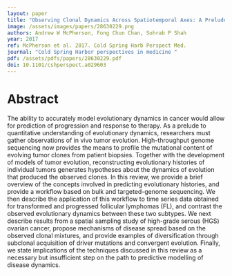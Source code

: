 ```yaml
---
layout: paper
title: "Observing Clonal Dynamics Across Spatiotemporal Axes: A Prelude to Quantitative Fitness Models for Cancer."
image: /assets/images/papers/28630229.png
authors: Andrew W McPherson, Fong Chun Chan, Sohrab P Shah
year: 2017
ref: McPherson et al. 2017. Cold Spring Harb Perspect Med.
journal: "Cold Spring Harbor perspectives in medicine "
pdf: /assets/pdfs/papers/28630229.pdf
doi: 10.1101/cshperspect.a029603
---
```


# Abstract

The ability to accurately model evolutionary dynamics in cancer would allow for prediction of progression and response to therapy. As a prelude to quantitative understanding of evolutionary dynamics, researchers must gather observations of in vivo tumor evolution. High-throughput genome sequencing now provides the means to profile the mutational content of evolving tumor clones from patient biopsies. Together with the development of models of tumor evolution, reconstructing evolutionary histories of individual tumors generates hypotheses about the dynamics of evolution that produced the observed clones. In this review, we provide a brief overview of the concepts involved in predicting evolutionary histories, and provide a workflow based on bulk and targeted-genome sequencing. We then describe the application of this workflow to time series data obtained for transformed and progressed follicular lymphomas (FL), and contrast the observed evolutionary dynamics between these two subtypes. We next describe results from a spatial sampling study of high-grade serous (HGS) ovarian cancer, propose mechanisms of disease spread based on the observed clonal mixtures, and provide examples of diversification through subclonal acquisition of driver mutations and convergent evolution. Finally, we state implications of the techniques discussed in this review as a necessary but insufficient step on the path to predictive modelling of disease dynamics.

